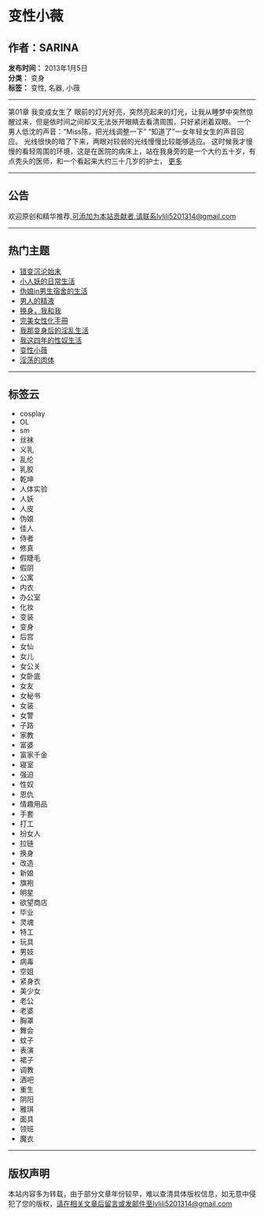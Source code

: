 # 变性小薇

## 作者：SARINA

**发布时间：** 2013年1月5日  
**分类：** 变身  
**标签：** 变性, 名器, 小薇  

---

第01章 我变成女生了 眼前的灯光好亮，突然亮起来的灯光，让我从睡梦中突然惊醒过来，但是依时间之间却又无法张开眼睛去看清周围，只好紧闭着双眼。 一个男人低沈的声音：“Miss陈，把光线调整一下” “知道了”一女年轻女生的声音回应。 光线很快的暗了下来，两眼对较弱的光线慢慢比较能够适应。 这时候我才慢慢的看轻周围的环境，这是在医院的病床上，站在我身旁的是一个大约五十岁，有点秃头的医师，和一个看起来大约三十几岁的护士， [更多](https://chinacd.wordpress.com/2013/01/05/%e5%8f%98%e6%80%a7%e5%b0%8f%e8%96%87/#more-955)

---

## 公告

欢迎原创和精华推荐,可添加为本站贡献者.请联系lvlili5201314@gmail.com

---

## 热门主题

- [错变沉沦始末](https://chinacd.wordpress.com/2016/05/04/%e9%94%99%e5%8f%98%e6%b2%89%e6%b2%a6%e5%a7%8b%e6%9c%ab/)
- [小人妖的日常生活](https://chinacd.wordpress.com/2017/10/09/%e5%b0%8f%e4%ba%ba%e5%a6%96%e7%9a%84%e6%97%a5%e5%b8%b8%e7%94%9f%e6%b4%bb/)
- [伪娘in男生宿舍的生活](https://chinacd.wordpress.com/2011/06/15/%e4%bc%aa%e5%a8%98in%e7%94%b7%e7%94%9f%e5%ae%bf%e8%88%8d%e7%9a%84%e7%94%9f%e6%b4%bb/)
- [男人的精液](https://chinacd.wordpress.com/2016/10/09/%e7%94%b7%e4%ba%ba%e7%9a%84%e7%b2%be%e6%b6%b2/)
- [换身，我和我](https://chinacd.wordpress.com/2012/08/01/%e6%8d%a2%e8%ba%ab%ef%bc%8c%e6%88%91%e5%92%8c%e6%88%91/)
- [完美女性化手冊](https://chinacd.wordpress.com/2013/04/08/%e5%ae%8c%e7%be%8e%e5%a5%b3%e6%80%a7%e5%8c%96%e6%89%8b%e5%86%8a/)
- [我那变身后的淫乱生活](https://chinacd.wordpress.com/2014/02/21/%e6%88%91%e9%82%a3%e5%8f%98%e8%ba%ab%e5%90%8e%e7%9a%84%e6%b7%ab%e4%b9%b1%e7%94%9f%e6%b4%bb/)
- [我这四年的性奴生活](https://chinacd.wordpress.com/2011/12/24/%e6%88%91%e8%bf%99%e5%9b%9b%e5%b9%b4%e7%9a%84%e6%80%a7%e5%a5%b4%e7%94%9f%e6%b4%bb/)
- [变性小薇](https://chinacd.wordpress.com/2013/01/05/%e5%8f%98%e6%80%a7%e5%b0%8f%e8%96%87/)
- [淫荡的肉体](https://chinacd.wordpress.com/2016/11/18/%e6%b7%ab%e8%8d%a1%e7%9a%84%e8%82%89%e4%bd%93/)

---

## 标签云

- cosplay
- OL
- sm
- 丝袜
- 义乳
- 乱伦
- 乳胶
- 乾坤
- 人体实验
- 人妖
- 人皮
- 伪娘
- 佳人
- 侍者
- 修真
- 假睫毛
- 假阴
- 公寓
- 内衣
- 办公室
- 化妆
- 变装
- 变身
- 后宫
- 女仙
- 女儿
- 女公关
- 女卧底
- 女友
- 女秘书
- 女装
- 女警
- 子路
- 家教
- 富婆
- 富家千金
- 寝室
- 强迫
- 性奴
- 恩仇
- 情趣用品
- 手套
- 打工
- 扮女人
- 拉链
- 换身
- 改造
- 新娘
- 旗袍
- 明星
- 欲望商店
- 毕业
- 灵魂
- 特工
- 玩具
- 男妓
- 病毒
- 空姐
- 紧身衣
- 美少女
- 老公
- 老婆
- 胸罩
- 舞会
- 蚊子
- 表演
- 裙子
- 调教
- 酒吧
- 重生
- 阴阳
- 雅琪
- 面具
- 领班
- 魔衣

---

## 版权声明

本站内容多为转载，由于部分文章年份较早，难以查清具体版权信息，如无意中侵犯了您的版权，请在相关文章后留言或发邮件至lvlili5201314@gmail.com